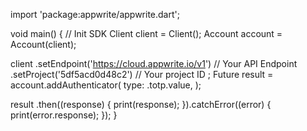 import 'package:appwrite/appwrite.dart';

void main() { // Init SDK
  Client client = Client();
  Account account = Account(client);

  client
    .setEndpoint('https://cloud.appwrite.io/v1') // Your API Endpoint
    .setProject('5df5acd0d48c2') // Your project ID
  ;
  Future result = account.addAuthenticator(
    type: .totp.value,
  );

  result
    .then((response) {
      print(response);
    }).catchError((error) {
      print(error.response);
  });
}
